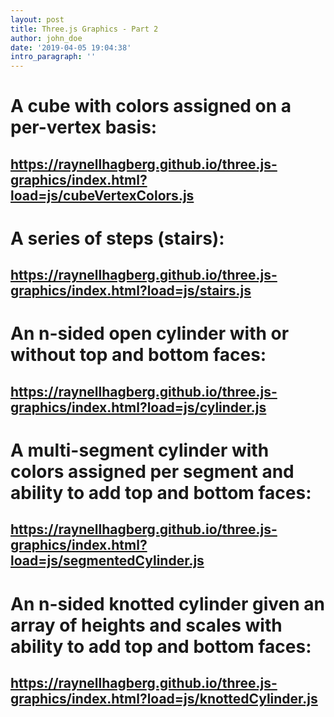 ```yaml
---
layout: post
title: Three.js Graphics - Part 2
author: john_doe
date: '2019-04-05 19:04:38'
intro_paragraph: ''
---
```

# A cube with colors assigned on a per-vertex basis:

## <https://raynellhagberg.github.io/three.js-graphics/index.html?load=js/cubeVertexColors.js>

# A series of steps (stairs):

## <https://raynellhagberg.github.io/three.js-graphics/index.html?load=js/stairs.js>

# An n-sided open cylinder with or without top and bottom faces:

## <https://raynellhagberg.github.io/three.js-graphics/index.html?load=js/cylinder.js>

# A multi-segment cylinder with colors assigned per segment and ability to add top and bottom faces:

## <https://raynellhagberg.github.io/three.js-graphics/index.html?load=js/segmentedCylinder.js>

# An n-sided knotted cylinder given an array of heights and scales with ability to add top and bottom faces:

## <https://raynellhagberg.github.io/three.js-graphics/index.html?load=js/knottedCylinder.js>
